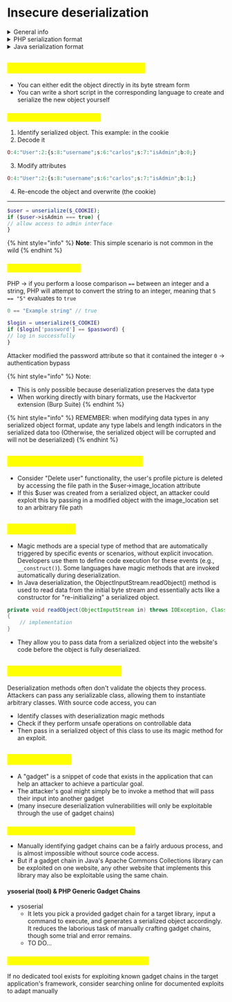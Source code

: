 # Insecure deserialization

<details>

<summary>General info</summary>

* Serialization is the process of converting complex data structures, such as objects and their fields, into a "flatter" format that can be sent and received as a sequential stream of bytes.

<!---->

* Deserialization is the process of restoring this byte stream to a fully functional replica of the original object.

<!---->

* Some languages serialize objects into binary formats, whereas others use different string formats, with varying degrees of human readability.

<!---->

* To prevent a field from being serialized, it must be explicitly marked as "transient" in the class declaration.

<!---->

* Insecure deserialization arises because there is a general lack of understanding of how dangerous deserializing user-controllable data can be.

</details>

<details>

<summary>PHP serialization format</summary>

```php
$user->name = "carlos";
$user->isLoggedIn = true;
```

```php
O:4:"User":2:{s:4:"name":s:6:"carlos"; s:10:"isLoggedIn":b:1;}
```

The native methods for PHP serialization are `serialize()` and `unserialize()`. If you have source code access, you should start by looking for `unserialize()` anywhere in the code and investigating further.

</details>

<details>

<summary>Java serialization format</summary>

* Some languages, such as Java, use binary serialization formats

<!---->

* Serialized Java objects always begin with the same bytes, which are encoded as `ac ed` in hexadecimal and `rO0` in Base64.

<!---->

* Any class that implements the interface `java.io.Serializable` can be serialized and deserialized. If you have source code access, take note of any code that uses the `readObject()` method, which is used to read and deserialize data from an `InputStream`.

</details>

## <mark style="color:yellow;">Manipulating serialized objects</mark>

* You can either edit the object directly in its byte stream form
* You can write a short script in the corresponding language to create and serialize the new object yourself

### <mark style="color:yellow;">Modifying object attributes</mark>

1. Identify serialized object. This example: in the cookie
2. Decode it

```php
O:4:"User":2:{s:8:"username";s:6:"carlos";s:7:"isAdmin";b:0;}
```

3. Modify attributes&#x20;

```php
O:4:"User":2:{s:8:"username";s:6:"carlos";s:7:"isAdmin";b:1;}
```

4. Re-encode the object and overwrite (the cookie)

***

```php
$user = unserialize($_COOKIE);
if ($user->isAdmin === true) {
// allow access to admin interface
}
```

{% hint style="info" %}
**Note**: This simple scenario is not common in the wild
{% endhint %}

### <mark style="color:yellow;">Modifying data types</mark>

PHP -> if you perform a loose comparison `==` between an integer and a string, PHP will attempt to convert the string to an integer, meaning that `5 == "5"` evaluates to `true`

```php
0 == "Example string" // true
```

```php
$login = unserialize($_COOKIE)
if ($login['password'] == $password) {
// log in successfully
}
```

Attacker modified the password attribute so that it contained the integer `0` -> authentication bypass

{% hint style="info" %}
Note:

* This is only possible because deserialization preserves the data type
* When working directly with binary formats, use the Hackvertor extension (Burp Suite)
{% endhint %}

{% hint style="info" %}
REMEMBER: when modifying data types in any serialized object format, update any type labels and length indicators in the serialized data too (Otherwise, the serialized object will be corrupted and will not be deserialized)
{% endhint %}

## <mark style="color:yellow;">Using application functionality</mark>

* Consider "Delete user" functionality, the user's profile picture is deleted by accessing the file path in the $user->image\_location attribute
* If this $user was created from a serialized object, an attacker could exploit this by passing in a modified object with the image\_location set to an arbitrary file path

## <mark style="color:yellow;">Magic methods</mark>

* Magic methods are a special type of method that are automatically triggered by specific events or scenarios, without explicit invocation. Developers use them to define code execution for these events (e.g., `__construct()`). Some languages have magic methods that are invoked automatically during deserialization.
* In Java deserialization, the ObjectInputStream.readObject() method is used to read data from the initial byte stream and essentially acts like a constructor for "re-initializing" a serialized object.

```java
private void readObject(ObjectInputStream in) throws IOException, ClassNotFoundException
{
    // implementation
}
```

* They allow you to pass data from a serialized object into the website's code before the object is fully deserialized.

## <mark style="color:yellow;">Injecting arbitrary objects</mark>

Deserialization methods often don't validate the objects they process. Attackers can pass any serializable class, allowing them to instantiate arbitrary classes. With source code access, you can

* Identify classes with deserialization magic methods
* Check if they perform unsafe operations on controllable data
* Then pass in a serialized object of this class to use its magic method for an exploit.

## <mark style="color:yellow;">Gadget chains</mark>

* A "gadget" is a snippet of code that exists in the application that can help an attacker to achieve a particular goal.
* The attacker's goal might simply be to invoke a method that will pass their input into another gadget
* (many insecure deserialization vulnerabilities will only be exploitable through the use of gadget chains)

### <mark style="color:yellow;">Working with pre-built gadget chains</mark>

* Manually identifying gadget chains can be a fairly arduous process, and is almost impossible without source code access.
* But if a gadget chain in Java's Apache Commons Collections library can be exploited on one website, any other website that implements this library may also be exploitable using the same chain.

#### ysoserial (tool) & PHP Generic Gadget Chains

* ysoserial
  * It lets you pick a provided gadget chain for a target library, input a command to execute, and generates a serialized object accordingly. It reduces the laborious task of manually crafting gadget chains, though some trial and error remains.
  * TO DO...

### <mark style="color:yellow;">Working with documented gadget chains</mark>

If no dedicated tool exists for exploiting known gadget chains in the target application's framework, consider searching online for documented exploits to adapt manually
